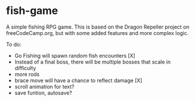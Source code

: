 # fish-game
A simple fishing RPG game.
This is based on the Dragon Repeller project on freeCodeCamp.org,
but with some added features and more complex logic.


To do: 
- Go Fishing will spawn random fish encounters [X]
- Instead of a final boss, there will be multiple bosses that scale in difficulty
- more rods
- brace move will have a chance to reflect damage [X]
- scroll animation for text?
- save funtion, autosave?